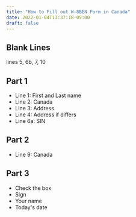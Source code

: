 ```yaml
---
title: "How to Fill out W-8BEN Form in Canada"
date: 2022-01-04T13:37:18-05:00
draft: false
---
```


## Blank Lines

lines 5, 6b, 7, 10

## Part 1

- Line 1: First and Last name
- Line 2: Canada
- Line 3: Address
- Line 4: Address if differs
- Line 6a: SIN

## Part 2

- Line 9: Canada

## Part 3

- Check the box
- Sign
- Your name
- Today's date
